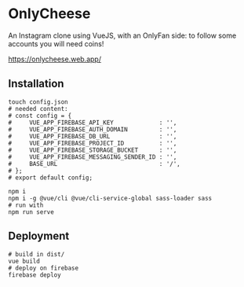 # OnlyCheese

An Instagram clone using VueJS, with an OnlyFan side: to follow some accounts you will need coins!

https://onlycheese.web.app/

## Installation

```shell
touch config.json
# needed content:
# const config = {
#     VUE_APP_FIREBASE_API_KEY             : '',
#     VUE_APP_FIREBASE_AUTH_DOMAIN         : '',
#     VUE_APP_FIREBASE_DB_URL              : '',
#     VUE_APP_FIREBASE_PROJECT_ID          : '',
#     VUE_APP_FIREBASE_STORAGE_BUCKET      : '',
#     VUE_APP_FIREBASE_MESSAGING_SENDER_ID : '',
#     BASE_URL                             : '/',
# };
# export default config;
```

```shell
npm i
npm i -g @vue/cli @vue/cli-service-global sass-loader sass
# run with
npm run serve
```

## Deployment

```shell
# build in dist/
vue build
# deploy on firebase
firebase deploy
```